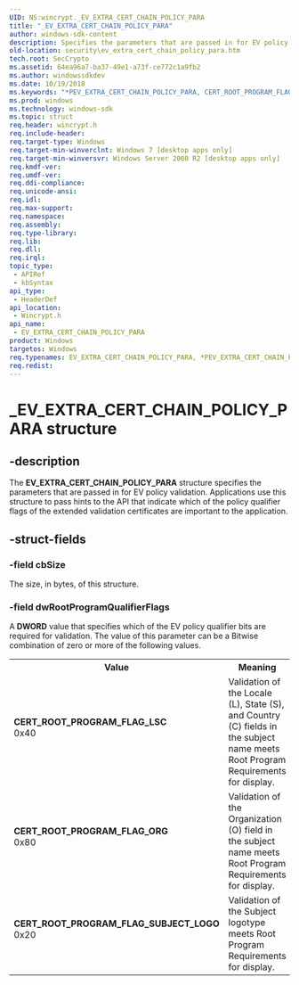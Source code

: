 ```yaml
---
UID: NS:wincrypt._EV_EXTRA_CERT_CHAIN_POLICY_PARA
title: "_EV_EXTRA_CERT_CHAIN_POLICY_PARA"
author: windows-sdk-content
description: Specifies the parameters that are passed in for EV policy validation. Applications use this structure to pass hints to the API that indicate which of the policy qualifier flags of the extended validation certificates are important to the application.
old-location: security\ev_extra_cert_chain_policy_para.htm
tech.root: SecCrypto
ms.assetid: 64ea96a7-ba37-49e1-a73f-ce772c1a9fb2
ms.author: windowssdkdev
ms.date: 10/19/2018
ms.keywords: "*PEV_EXTRA_CERT_CHAIN_POLICY_PARA, CERT_ROOT_PROGRAM_FLAG_LSC, CERT_ROOT_PROGRAM_FLAG_ORG, CERT_ROOT_PROGRAM_FLAG_SUBJECT_LOGO, EV_EXTRA_CERT_CHAIN_POLICY_PARA, EV_EXTRA_CERT_CHAIN_POLICY_PARA structure [Security], PEV_EXTRA_CERT_CHAIN_POLICY_PARA, PEV_EXTRA_CERT_CHAIN_POLICY_PARA structure pointer [Security], _EV_EXTRA_CERT_CHAIN_POLICY_PARA, security.ev_extra_cert_chain_policy_para, wincrypt/EV_EXTRA_CERT_CHAIN_POLICY_PARA, wincrypt/PEV_EXTRA_CERT_CHAIN_POLICY_PARA"
ms.prod: windows
ms.technology: windows-sdk
ms.topic: struct
req.header: wincrypt.h
req.include-header: 
req.target-type: Windows
req.target-min-winverclnt: Windows 7 [desktop apps only]
req.target-min-winversvr: Windows Server 2008 R2 [desktop apps only]
req.kmdf-ver: 
req.umdf-ver: 
req.ddi-compliance: 
req.unicode-ansi: 
req.idl: 
req.max-support: 
req.namespace: 
req.assembly: 
req.type-library: 
req.lib: 
req.dll: 
req.irql: 
topic_type:
 - APIRef
 - kbSyntax
api_type:
 - HeaderDef
api_location:
 - Wincrypt.h
api_name:
 - EV_EXTRA_CERT_CHAIN_POLICY_PARA
product: Windows
targetos: Windows
req.typenames: EV_EXTRA_CERT_CHAIN_POLICY_PARA, *PEV_EXTRA_CERT_CHAIN_POLICY_PARA
req.redist: 
---
```


# _EV_EXTRA_CERT_CHAIN_POLICY_PARA structure


## -description


The <b>EV_EXTRA_CERT_CHAIN_POLICY_PARA</b> structure specifies the parameters that are  passed in for EV policy validation. Applications use this structure to pass hints to the API that indicate which of the  policy qualifier flags of the extended validation certificates are important to the application.


## -struct-fields




### -field cbSize

The size, in bytes, of this structure.


### -field dwRootProgramQualifierFlags

A <b>DWORD</b> value that specifies which of the EV policy qualifier bits are required for validation. The value of this parameter can be a Bitwise combination of zero or more of the following values.

<table>
<tr>
<th>Value</th>
<th>Meaning</th>
</tr>
<tr>
<td width="40%"><a id="CERT_ROOT_PROGRAM_FLAG_LSC"></a><a id="cert_root_program_flag_lsc"></a><dl>
<dt><b>CERT_ROOT_PROGRAM_FLAG_LSC</b></dt>
<dt>0x40</dt>
</dl>
</td>
<td width="60%">
Validation of the Locale (L), State (S), and Country (C) fields in
the subject name meets Root Program Requirements for display.

</td>
</tr>
<tr>
<td width="40%"><a id="CERT_ROOT_PROGRAM_FLAG_ORG"></a><a id="cert_root_program_flag_org"></a><dl>
<dt><b>CERT_ROOT_PROGRAM_FLAG_ORG</b></dt>
<dt>0x80</dt>
</dl>
</td>
<td width="60%">
Validation of the Organization (O) field in the subject name meets Root Program Requirements for display.

</td>
</tr>
<tr>
<td width="40%"><a id="CERT_ROOT_PROGRAM_FLAG_SUBJECT_LOGO"></a><a id="cert_root_program_flag_subject_logo"></a><dl>
<dt><b>CERT_ROOT_PROGRAM_FLAG_SUBJECT_LOGO</b></dt>
<dt>0x20</dt>
</dl>
</td>
<td width="60%">
Validation of the  Subject logotype meets Root Program Requirements for display.

</td>
</tr>
</table>
 

